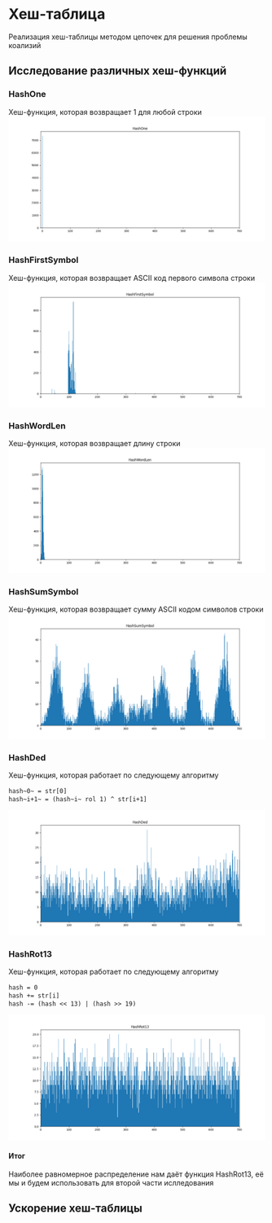 # Хеш-таблица
Реализация хеш-таблицы методом цепочек для решения проблемы коализий
## Исследование различных хеш-функций
### HashOne
Хеш-функция, которая возвращает 1 для любой строки
![](https://github.com/vihlancevk/hash-table/blob/main/res/hashTableImages/(1)HashOne.png)
### HashFirstSymbol
Хеш-функция, которая возвращает ASCII код первого символа строки
![](https://github.com/vihlancevk/hash-table/blob/main/res/hashTableImages/(2)HashFirstSymbol.png)
### HashWordLen
Хеш-функция, которая возвращает длину строки
![](https://github.com/vihlancevk/hash-table/blob/main/res/hashTableImages/(3)HashWordLen.png)
### HashSumSymbol
Хеш-функция, которая возвращает сумму ASCII кодом символов строки
![](https://github.com/vihlancevk/hash-table/blob/main/res/hashTableImages/(4)HashSumSymbol.png)
### HashDed
Хеш-функция, которая работает по следующему алгоритму
```shale
hash~0~ = str[0]
hash~i+1~ = (hash~i~ rol 1) ^ str[i+1]
```
![](https://github.com/vihlancevk/hash-table/blob/main/res/hashTableImages/(5)HashDed.png)
### HashRot13
Хеш-функция, которая работает по следующему алгоритму
```shale
hash = 0
hash += str[i]
hash -= (hash << 13) | (hash >> 19)
```
![](https://github.com/vihlancevk/hash-table/blob/main/res/hashTableImages/(6)HashRot13.png)
#### Итог
Наиболее равномерное распределение нам даёт функция HashRot13, её мы и будем использовать для второй части ислледования
## Ускорение хеш-таблицы
